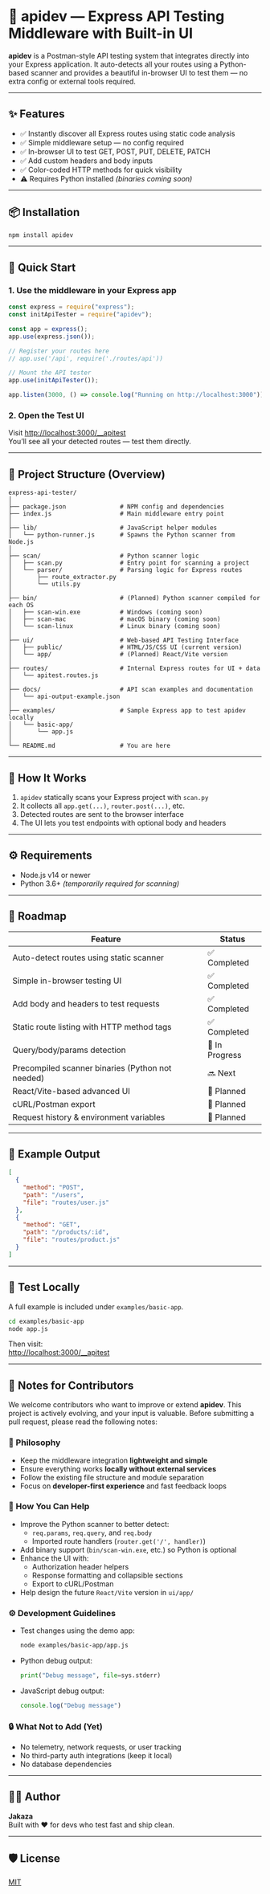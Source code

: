 # 🧪 apidev — Express API Testing Middleware with Built-in UI

**apidev** is a Postman-style API testing system that integrates directly into your Express application. It auto-detects all your routes using a Python-based scanner and provides a beautiful in-browser UI to test them — no extra config or external tools required.

---

## ✨ Features

- ✅ Instantly discover all Express routes using static code analysis
- ✅ Simple middleware setup — no config required
- ✅ In-browser UI to test GET, POST, PUT, DELETE, PATCH
- ✅ Add custom headers and body inputs
- ✅ Color-coded HTTP methods for quick visibility
- ⚠️ Requires Python installed *(binaries coming soon)*

---

## 📦 Installation

```bash
npm install apidev
```

---

## 🚀 Quick Start

### 1. Use the middleware in your Express app

```js
const express = require("express");
const initApiTester = require("apidev");

const app = express();
app.use(express.json());

// Register your routes here
// app.use('/api', require('./routes/api'))

// Mount the API tester
app.use(initApiTester());

app.listen(3000, () => console.log("Running on http://localhost:3000"));
```

### 2. Open the Test UI

Visit [http://localhost:3000/__apitest](http://localhost:3000/__apitest)  
You’ll see all your detected routes — test them directly.

---

## 📁 Project Structure (Overview)

```
express-api-tester/
│
├── package.json               # NPM config and dependencies
├── index.js                   # Main middleware entry point
│
├── lib/                       # JavaScript helper modules
│   └── python-runner.js       # Spawns the Python scanner from Node.js
│
├── scan/                      # Python scanner logic
│   ├── scan.py                # Entry point for scanning a project
│   └── parser/                # Parsing logic for Express routes
│       ├── route_extractor.py
│       └── utils.py
│
├── bin/                       # (Planned) Python scanner compiled for each OS
│   ├── scan-win.exe           # Windows (coming soon)
│   ├── scan-mac               # macOS binary (coming soon)
│   └── scan-linux             # Linux binary (coming soon)
│
├── ui/                        # Web-based API Testing Interface
│   ├── public/                # HTML/JS/CSS UI (current version)
│   └── app/                   # (Planned) React/Vite version
│
├── routes/                    # Internal Express routes for UI + data
│   └── apitest.routes.js
│
├── docs/                      # API scan examples and documentation
│   └── api-output-example.json
│
├── examples/                  # Sample Express app to test apidev locally
│   └── basic-app/
│       └── app.js
│
└── README.md                  # You are here
```

---

## 🧪 How It Works

1. `apidev` statically scans your Express project with `scan.py`
2. It collects all `app.get(...)`, `router.post(...)`, etc.
3. Detected routes are sent to the browser interface
4. The UI lets you test endpoints with optional body and headers

---

## ⚙ Requirements

- Node.js v14 or newer
- Python 3.6+ *(temporarily required for scanning)*

---

## 🔮 Roadmap

| Feature                                          | Status        |
| ------------------------------------------------ | ------------- |
| Auto-detect routes using static scanner          | ✅ Completed   |
| Simple in-browser testing UI                     | ✅ Completed   |
| Add body and headers to test requests            | ✅ Completed   |
| Static route listing with HTTP method tags       | ✅ Completed   |
| Query/body/params detection                      | 🔄 In Progress |
| Precompiled scanner binaries (Python not needed) | 🔜 Next        |
| React/Vite-based advanced UI                     | 🧭 Planned     |
| cURL/Postman export                              | 🧭 Planned     |
| Request history & environment variables          | 🧭 Planned     |

---

## 📘 Example Output

```json
[
  {
    "method": "POST",
    "path": "/users",
    "file": "routes/user.js"
  },
  {
    "method": "GET",
    "path": "/products/:id",
    "file": "routes/product.js"
  }
]
```

---

## 🧪 Test Locally

A full example is included under `examples/basic-app`.

```bash
cd examples/basic-app
node app.js
```

Then visit:  
[http://localhost:3000/__apitest](http://localhost:3000/__apitest)

---

## 🤝 Notes for Contributors

We welcome contributors who want to improve or extend **apidev**. This project is actively evolving, and your input is valuable. Before submitting a pull request, please read the following notes:

### 🧠 Philosophy

- Keep the middleware integration **lightweight and simple**
- Ensure everything works **locally without external services**
- Follow the existing file structure and module separation
- Focus on **developer-first experience** and fast feedback loops

### 🧪 How You Can Help

- Improve the Python scanner to better detect:
  - `req.params`, `req.query`, and `req.body`
  - Imported route handlers (`router.get('/', handler)`)
- Add binary support (`bin/scan-win.exe`, etc.) so Python is optional
- Enhance the UI with:
  - Authorization header helpers
  - Response formatting and collapsible sections
  - Export to cURL/Postman
- Help design the future `React/Vite` version in `ui/app/`

### ⚙ Development Guidelines

- Test changes using the demo app:
  ```bash
  node examples/basic-app/app.js
  ```
- Python debug output:
  ```python
  print("Debug message", file=sys.stderr)
  ```
- JavaScript debug output:
  ```js
  console.log("Debug message")
  ```

### 🔒 What Not to Add (Yet)

- No telemetry, network requests, or user tracking
- No third-party auth integrations (keep it local)
- No database dependencies

---

## 👨‍💻 Author

**Jakaza**  
Built with ❤️ for devs who test fast and ship clean.

---

## 🛡 License

[MIT](./LICENSE)